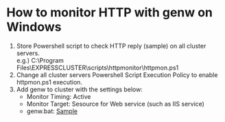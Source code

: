 # How to monitor HTTP with genw on Windows
1. Store Powershell script to check HTTP reply (sample) on all cluster servers.  
  e.g.) C:\Program Files\EXPRESSCLUSTER\scripts\httpmonitor\httpmon.ps1
1. Change all cluster servers Powershell Script Execution Policy to enable httpmon.ps1 execution.
1. Add genw to cluster with the settings below:  
    - Monitor Timing: Active
    - Monitor Target: Sesource for Web service (such as IIS service)
    - genw.bat: [Sample](https://github.com/Igaigasuru/EXPRESSCLUSTER/blob/master/memo/script/genw_httpmon.bat)
